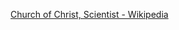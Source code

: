 ﻿[Church of Christ, Scientist - Wikipedia](https://en.wikipedia.org/wiki/Church_of_Christ,_Scientist)